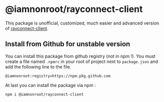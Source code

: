 # @iamnonroot/rayconnect-client
This package is unofficial, customized, much easier and advanced version of [rayconnect-client](https://www.npmjs.com/package/rayconnect-client).


## Install from Github for unstable version
You can install this package from github registry (not in npm !). You must create a file named `.npmrc` in your root of project next to `package.json` and add the following line to the file.

```
@iamnonroot:registry=https://npm.pkg.github.com
```

At last you can install the package via npm :
```
npm i @iamnonroot/rayconnect-client
```